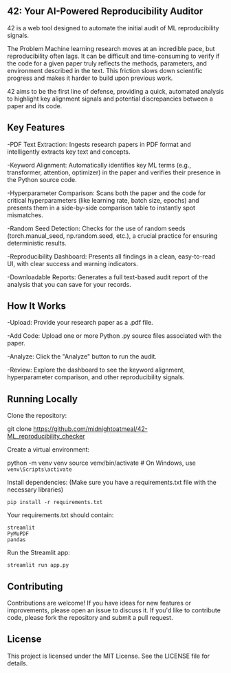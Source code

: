 ## 42: Your AI-Powered Reproducibility Auditor
42 is a web tool designed to automate the initial audit of ML reproducibility signals.

The Problem
Machine learning research moves at an incredible pace, but reproducibility often lags. It can be difficult and time-consuming to verify if the code for a given paper truly reflects the methods, parameters, and environment described in the text. This friction slows down scientific progress and makes it harder to build upon previous work.

42 aims to be the first line of defense, providing a quick, automated analysis to highlight key alignment signals and potential discrepancies between a paper and its code.

## Key Features
-PDF Text Extraction: Ingests research papers in PDF format and intelligently extracts key text and concepts.

-Keyword Alignment: Automatically identifies key ML terms (e.g., transformer, attention, optimizer) in the paper and verifies their presence in the Python source code.

-Hyperparameter Comparison: Scans both the paper and the code for critical hyperparameters (like learning rate, batch size, epochs) and presents them in a side-by-side comparison table to instantly spot mismatches.

-Random Seed Detection: Checks for the use of random seeds (torch.manual_seed, np.random.seed, etc.), a crucial practice for ensuring deterministic results.

-Reproducibility Dashboard: Presents all findings in a clean, easy-to-read UI, with clear success and warning indicators.

-Downloadable Reports: Generates a full text-based audit report of the analysis that you can save for your records.

## How It Works
-Upload: Provide your research paper as a .pdf file.

-Add Code: Upload one or more Python .py source files associated with the paper.

-Analyze: Click the "Analyze" button to run the audit.

-Review: Explore the dashboard to see the keyword alignment, hyperparameter comparison, and other reproducibility signals.

## Running Locally
Clone the repository:

git clone https://github.com/midnightoatmeal/42-ML_reproducibility_checker

Create a virtual environment:

python -m venv venv
source venv/bin/activate  # On Windows, use `venv\Scripts\activate`

Install dependencies:
(Make sure you have a requirements.txt file with the necessary libraries)

```pip install -r requirements.txt```

Your requirements.txt should contain:
```
streamlit
PyMuPDF
pandas
```

Run the Streamlit app:

```streamlit run app.py```

## Contributing

Contributions are welcome! If you have ideas for new features or improvements, please open an issue to discuss it. If you'd like to contribute code, please fork the repository and submit a pull request.

## License
This project is licensed under the MIT License. See the LICENSE file for details.

